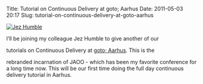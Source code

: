 Title: Tutorial on Continuous Delivery at goto; Aarhus
Date: 2011-05-03 20:17
Slug: tutorial-on-continuous-delivery-at-goto-aarhus

<div class="img floating">

[![Jez
Humble](http://martinfowler.com/snips/jez.jpg "Jez Humble")](http://martinfowler.com/snips/201105031617.html)

</div>

</p>

I’ll be joining my colleague Jez Humble to give another of our

tutorials on Continuous Delivery at [goto;
Aarhus](http://gotocon.com/aarhus-2011/presentations/show_presentation.jsp?oid=3172).
This is the

rebranded incarnation of JAOO - which has been my favorite conference
for a long time now. This will be our first time doing the full day
continuous delivery tutorial in Aarhus.

</p>

